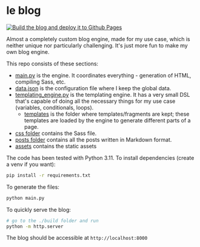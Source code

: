 # le blog

[![Build the blog and deploy it to Github Pages](https://github.com/rhaeguard/rhaeguard.github.io/actions/workflows/static.yml/badge.svg?branch=main)](https://github.com/rhaeguard/rhaeguard.github.io/actions/workflows/static.yml)

Almost a completely custom blog engine, made for my use case, which is neither unique nor particularly challenging. It's just more fun to make my own blog engine.

This repo consists of these sections:

- [main.py](./main.py) is the engine. It coordinates everything - generation of HTML, compiling Sass, etc.
- [data.json](./data.json) is the configuration file where I keep the global data.
- [templating_engine.py](./templating_engine.py) is the templating engine. It has a very small DSL that's capable of doing all the necessary things for my use case (variables, conditionals, loops).
    - [templates](./templates/) is the folder where templates/fragments are kept; these templates are loaded by the engine to generate different parts of a page.
- [css folder](./css/) contains the Sass file.
- [posts folder](./posts/) contains all the posts written in Markdown format.
- [assets](./assets/) contains the static assets

The code has been tested with Python 3.11. To install dependencies (create a venv if you want):

```sh
pip install -r requirements.txt
```

To generate the files:

```sh
python main.py
```

To quickly serve the blog:

```sh
# go to the ./build folder and run
python -m http.server
```

The blog should be accessible at `http://localhost:8000`
